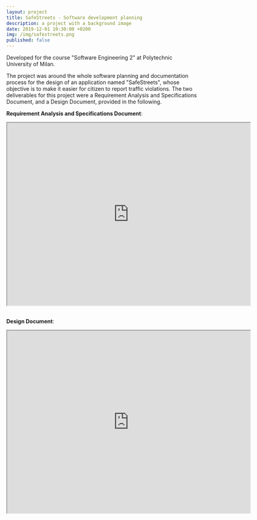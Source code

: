 ```yaml
---
layout: project
title: SafeStreets - Software development planning
description: a project with a background image
date: 2019-12-01 10:30:00 +0200
img: /img/safestreets.png
published: false
---
```


Developed for the course "Software Engineering 2" at Polytechnic University of Milan.

The project was around the whole software planning and documentation process for the design of an application named "SafeStreets", whose objective is to make it easier for citizen to report traffic violations. 
The two deliverables for this project were a Requirement Analysis and Specifications Document, and a Design Document, provided in the following.


<b>Requirement Analysis and Specifications Document</b>:

<div class="cv-container">
<iframe src="https://drive.google.com/file/d/1i-d9VoaBBjogK8hTt0q9wH0JmMJDznKZ/preview" width="640" height="480"></iframe>
</div>
<br/>

<b>Design Document</b>: 

<div class="cv-container">
<iframe src="https://drive.google.com/file/d/1H3i2tzZEakR8dh5qenGBx27xV_lw1ZlF/preview" width="640" height="480"></iframe>
</div>